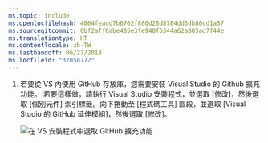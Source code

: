 ```yaml
---
ms.topic: include
ms.openlocfilehash: 4064feadd7b6762f880d28d8784dd3db80cd1a57
ms.sourcegitcommit: 0bf2aff6abe485e3fe940f5344a62a885ad7f44e
ms.translationtype: HT
ms.contentlocale: zh-TW
ms.lasthandoff: 06/27/2018
ms.locfileid: "37058772"
---
```

1. 若要從 VS 內使用 GitHub 存放庫，您需要安裝 Visual Studio 的 Github 擴充功能。 若要這樣做，請執行 Visual Studio 安裝程式，並選取 [修改]，然後選取 [個別元件] 索引標籤。向下捲動至 [程式碼工具] 區段，並選取 [Visual Studio 的 GitHub 延伸模組]，然後選取 [修改]。

    ![在 VS 安裝程式中選取 GitHub 擴充功能](../media/installation-github-extension.png)
